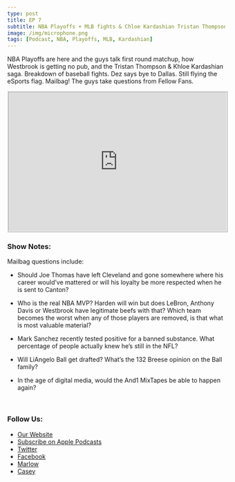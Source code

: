```yaml
---
type: post
title: EP 7
subtitle: NBA Playoffs + MLB fights & Chloe Kardashian Tristan Thompson Drama
image: /img/microphone.png
tags: [Podcast, NBA, Playoffs, MLB, Kardashian]
---
```


NBA Playoffs are here and the guys talk first round matchup, how Westbrook is getting no pub, and the Tristan Thompson & Khloe Kardashian saga.  Breakdown of baseball fights. Dez says bye to Dallas. Still flying the eSports flag.  Mailbag! The guys take questions from Fellow Fans.

<iframe src="https://cast.rocks/player/11602/EP-7---NBA-Playoffs---Kardashian-.mp3?episodeTitle=EP%207%3A%20NBA%20Playoffs%20%2B%20MLB%20Fights%20%26%20%20Khloe%20Kardashian%20Tristan%20Thompson%20drama%20break%20down%20&podcastTitle=132%20Breese%20Podcast&episodeDate=April%2016th%2C%202018&imageURL=https%3A%2F%2Fcast.rocks%2Fhosting%2F11602%2Ffeeds%2F6RG37.jpg&itunesLink=https%3A%2F%2Fitunes.apple.com%2Fus%2Fpodcast%2F132-breese-podcast%2Fid1353274149%3Fmt%3D2" style="border: ridge; min-height: 265px; max-height: 320px; max-width: 558px; min-width: 270px; width: 100%; height: 100%;" scrollbars="no"></iframe>

### Show Notes:

Mailbag questions include:

- Should Joe Thomas have left Cleveland and gone somewhere where his career would’ve mattered or will his loyalty be more respected when he is sent to Canton?

- Who is the real NBA MVP? Harden will win but does LeBron, Anthony Davis or Westbrook have legitimate beefs with that? Which team becomes the worst when any of those players are removed, is that what is most valuable material?

- Mark Sanchez recently tested positive for a banned substance. What percentage of people actually knew he’s still in the NFL? 

- Will LiAngelo Ball get drafted? What’s the 132 Breese opinion on the Ball family?

- In the age of digital media, would the And1 MixTapes be able to happen again? 

  ​

### Follow Us:

- [Our Website](132breese.com)
- [Subscribe on Apple Podcasts](https://itunes.apple.com/us/podcast/132-breese-podcast/id1353274149?mt=2)
- [Twitter](https://twitter.com/132breese/)
- [Facebook](https://www.facebook.com/132breese/)
- [Marlow](https://twitter.com/marlowjr/)
- [Casey](https://twitter.com/profbadgerfan/)
